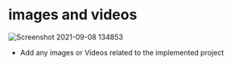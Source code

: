 # images and videos
![Screenshot 2021-09-08 134853](https://user-images.githubusercontent.com/79568184/132474762-f5d2f635-10f0-4b94-9cad-2912dd4496c4.png)


* Add any images or Videos related to the implemented project
